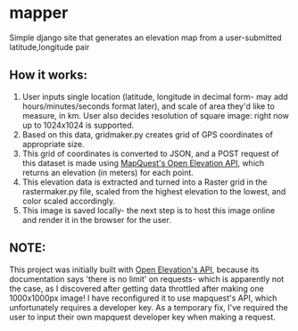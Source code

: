 # mapper
Simple django site that generates an elevation map from a user-submitted latitude,longitude pair

## How it works:
1. User inputs single location (latitude, longitude in decimal form- may add hours/minutes/seconds format later), and scale of area they'd like to measure, in km. User also decides resolution of square image: right now up to 1024x1024 is supported.  
2. Based on this data, gridmaker.py creates grid of GPS coordinates of appropriate size. 
3. This grid of coordinates is converted to JSON, and a POST request of this dataset is made using [MapQuest's Open Elevation API](https://developer.mapquest.com/documentation/open/elevation-api/), which returns an elevation (in meters) for each point. 
4. This elevation data is extracted and turned into a Raster grid in the rastermaker.py file, scaled from the highest elevation to the lowest, and color scaled accordingly.
5. This image is saved locally- the next step is to host this image online and render it in the browser for the user. 

## NOTE:
This project was initially built with [Open Elevation's API](https://github.com/Jorl17/open-elevation/blob/master/docs/api.md), because its documentation says 'there is no limit' on requests- which is apparently not the case, as I discovered after getting data throttled after making one 1000x1000px image! I have reconfigured it to use mapquest's API, which unfortunately requires a developer key. As a temporary fix, I've required the user to input their own mapquest developer key when making a request. 